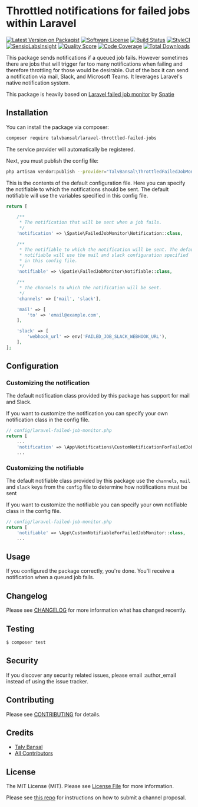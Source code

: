 # Throttled notifications for failed jobs within Laravel 

[![Latest Version on Packagist](https://img.shields.io/packagist/v/talvbansal/laravel-throttled-failed-jobs.svg?style=flat-square)](https://packagist.org/packages/talvbansal/laravel-throttled-failed-jobs)
[![Software License](https://img.shields.io/badge/license-MIT-brightgreen.svg?style=flat-square)](LICENSE.md)
[![Build Status](https://img.shields.io/travis/talvbansal/laravel-throttled-failed-jobs/master.svg?style=flat-square)](https://travis-ci.org/talvbansal/laravel-throttled-failed-jobs)
[![StyleCI](https://styleci.io/repos/222522882/shield)](https://styleci.io/repos/222522882)
[![SensioLabsInsight](https://img.shields.io/sensiolabs/i/:sensio_labs_id.svg?style=flat-square)](https://insight.sensiolabs.com/projects/:sensio_labs_id)
[![Quality Score](https://img.shields.io/scrutinizer/g/talvbansal/laravel-throttled-failed-jobs.svg?style=flat-square)](https://scrutinizer-ci.com/g/talvbansal/laravel-throttled-failed-jobs)
[![Code Coverage](https://img.shields.io/scrutinizer/coverage/g/talvbansal/laravel-throttled-failed-jobs/master.svg?style=flat-square)](https://scrutinizer-ci.com/g/talvbansal/laravel-throttled-failed-jobs/?branch=master)
[![Total Downloads](https://img.shields.io/packagist/dt/talvbansal/laravel-throttled-failed-jobs.svg?style=flat-square)](https://packagist.org/packages/talvbansal/laravel-throttled-failed-jobs)

This package sends notifications if a queued job fails. 
However sometimes there are jobs that will trigger far too many notifications when failing and therefore throttling for those would be desirable. 
Out of the box it can send a notification via mail, Slack, and Microsoft Teams. It leverages Laravel's native notification system.

This package is heavily based on [Laravel failed job monitor](https://github.com/spatie/laravel-failed-job-monitor) by [Spatie](https://spatie.be/)

## Installation

You can install the package via composer:

``` bash
composer require talvbansal/laravel-throttled-failed-jobs
```

The service provider will automatically be registered.

Next, you must publish the config file:

```bash
php artisan vendor:publish --provider="TalvBansal\ThrottledFailedJobMonitor\FailedThrottledJobsServiceProvider"
```

This is the contents of the default configuration file.  Here you can specify the notifiable to which the notifications should be sent. The default notifiable will use the variables specified in this config file.

```php
return [

    /**
     * The notification that will be sent when a job fails.
     */
    'notification' => \Spatie\FailedJobMonitor\Notification::class,

    /**
     * The notifiable to which the notification will be sent. The default
     * notifiable will use the mail and slack configuration specified
     * in this config file.
     */
    'notifiable' => \Spatie\FailedJobMonitor\Notifiable::class,

    /**
     * The channels to which the notification will be sent.
     */
    'channels' => ['mail', 'slack'],

    'mail' => [
        'to' => 'email@example.com',
    ],

    'slack' => [
        'webhook_url' => env('FAILED_JOB_SLACK_WEBHOOK_URL'),
    ],
];
``` 

## Configuration

### Customizing the notification
 
The default notification class provided by this package has support for mail and Slack. 

If you want to customize the notification you can specify your own notification class in the config file.

```php
// config/laravel-failed-job-monitor.php
return [
    ...
    'notification' => \App\Notifications\CustomNotificationForFailedJobMonitor::class,
    ...
```

### Customizing the notifiable
 
The default notifiable class provided by this package use the `channels`, `mail` and `slack` keys from the `config` file to determine how notifications must be sent
 
If you want to customize the notifiable you can specify your own notifiable class in the config file.

```php
// config/laravel-failed-job-monitor.php
return [
    'notifiable' => \App\CustomNotifiableForFailedJobMonitor::class,
    ...
```

## Usage

If you configured the package correctly, you're done. You'll receive a notification when a queued job fails.


## Changelog

Please see [CHANGELOG](CHANGELOG.md) for more information what has changed recently.

## Testing

``` bash
$ composer test
```

## Security

If you discover any security related issues, please email :author_email instead of using the issue tracker.

## Contributing

Please see [CONTRIBUTING](CONTRIBUTING.md) for details.

## Credits

- [Talv Bansal](https://github.com/talvbansal)
- [All Contributors](../../contributors)

## License

The MIT License (MIT). Please see [License File](LICENSE.md) for more information.

Please see [this repo](https://github.com/laravel-notification-channels/channels) for instructions on how to submit a channel proposal.

